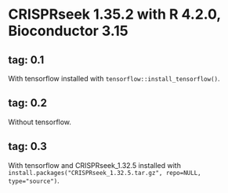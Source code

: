 # CRISPRseek 1.35.2 with R 4.2.0, Bioconductor 3.15
## tag: 0.1
With tensorflow installed with `tensorflow::install_tensorflow()`.
## tag: 0.2
Without tensorflow.
## tag: 0.3
With tensorflow and CRISPRseek_1.32.5 installed with `install.packages("CRISPRseek_1.32.5.tar.gz", repo=NULL, type="source")`.
